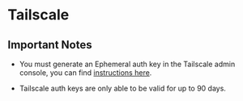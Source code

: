 # Tailscale

## Important Notes

- You must generate an Ephemeral auth key in the Tailscale admin console, you can find [instructions here](https://tailscale.com/kb/1111/ephemeral-nodes/#step-1-generate-an-ephemeral-auth-key).

- Tailscale auth keys are only able to be valid for up to 90 days.
